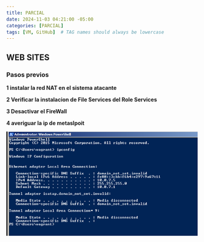 ```yaml
---
title: PARCIAL
date: 2024-11-03 04:21:00 -05:00
categories: [PARCIAL]
tags: [VM, GitHub]  # TAG names should always be lowercase
---
```


## WEB SITES

### Pasos previos


**1 instalar la red NAT en el sistema atacante** 



**2 Verificar la instalacion de File Services del Role Services**



**3 Desactivar el FireWall**



**4 averiguar la ip de metaslpoit**

![alt text](assets/image/IP.png)

